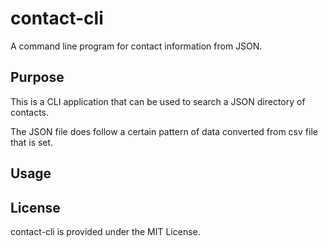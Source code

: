 # contact-cli

A command line program for contact information from JSON.

## Purpose

This is a CLI application that can be used to search a JSON directory of contacts.

The JSON file does follow a certain pattern of data converted from csv file that is set.

## Usage

## License

contact-cli is provided under the MIT License.